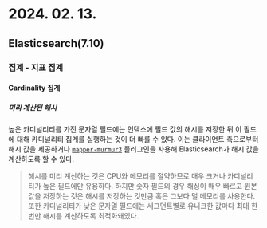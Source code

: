 # 2024. 02. 13.

## Elasticsearch(7.10)

### 집계 - 지표 집계

#### Cardinality 집계

##### 미리 계산된 해시

높은 카디널리티를 가진 문자열 필드에는 인덱스에 필드 값의 해시를 저장한 뒤 이 필드에 대해 카디널리티 집계를 실행하는 것이 더 빠를 수 있다. 이는 클라이언트 측으로부터 해시 값을 제공하거나 [`mapper-murmur3`][plugin-murmur3] 플러그인을 사용해 Elasticsearch가 해시 값을 계산하도록 할 수 있다.

> 해시를 미리 계산하는 것은 CPU와 메모리를 절약하므로 매우 크거나 카디널리티가 높은 필드에만 유용하다. 하지만 숫자 필드의 경우 해싱이 매우 빠르고 원본 값을 저장하는 것은 해시를 저장하는 것만큼 혹은 그보다 덜 메모리를 사용한다. 또한 카디널리티가 낮은 문자열 필드에는 세그먼트별로 유니크한 값마다 최대 한 번만 해시를 계산하도록 최적화돼있다.



[plugin-murmur3]: https://www.elastic.co/guide/en/elasticsearch/plugins/8.12/mapper-murmur3.html